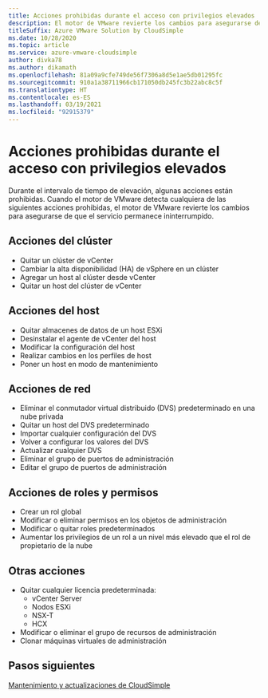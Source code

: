 ```yaml
---
title: Acciones prohibidas durante el acceso con privilegios elevados
description: El motor de VMware revierte los cambios para asegurarse de que el servicio permanece ininterrumpido cuando el motor de VMware detecta cualquiera de las siguientes acciones prohibidas.
titleSuffix: Azure VMware Solution by CloudSimple
ms.date: 10/28/2020
ms.topic: article
ms.service: azure-vmware-cloudsimple
author: divka78
ms.author: dikamath
ms.openlocfilehash: 81a09a9cfe749de56f7306a8d5e1ae5db01295fc
ms.sourcegitcommit: 910a1a38711966cb171050db245fc3b22abc8c5f
ms.translationtype: HT
ms.contentlocale: es-ES
ms.lasthandoff: 03/19/2021
ms.locfileid: "92915379"
---
```

# <a name="forbidden-actions-during-elevated-access"></a>Acciones prohibidas durante el acceso con privilegios elevados

Durante el intervalo de tiempo de elevación, algunas acciones están prohibidas. Cuando el motor de VMware detecta cualquiera de las siguientes acciones prohibidas, el motor de VMware revierte los cambios para asegurarse de que el servicio permanece ininterrumpido.

## <a name="cluster-actions"></a>Acciones del clúster

- Quitar un clúster de vCenter
- Cambiar la alta disponibilidad (HA) de vSphere en un clúster
- Agregar un host al clúster desde vCenter
- Quitar un host del clúster de vCenter

## <a name="host-actions"></a>Acciones del host

- Quitar almacenes de datos de un host ESXi
- Desinstalar el agente de vCenter del host
- Modificar la configuración del host
- Realizar cambios en los perfiles de host
- Poner un host en modo de mantenimiento

## <a name="network-actions"></a>Acciones de red

- Eliminar el conmutador virtual distribuido (DVS) predeterminado en una nube privada
- Quitar un host del DVS predeterminado
- Importar cualquier configuración del DVS
- Volver a configurar los valores del DVS
- Actualizar cualquier DVS
- Eliminar el grupo de puertos de administración
- Editar el grupo de puertos de administración

## <a name="roles-and-permissions-actions"></a>Acciones de roles y permisos

- Crear un rol global
- Modificar o eliminar permisos en los objetos de administración
- Modificar o quitar roles predeterminados
- Aumentar los privilegios de un rol a un nivel más elevado que el rol de propietario de la nube

## <a name="other-actions"></a>Otras acciones

- Quitar cualquier licencia predeterminada:
  - vCenter Server
  - Nodos ESXi
  - NSX-T
  - HCX
- Modificar o eliminar el grupo de recursos de administración
- Clonar máquinas virtuales de administración


## <a name="next-steps"></a>Pasos siguientes
[Mantenimiento y actualizaciones de CloudSimple](cloudsimple-maintenance-updates.md) 
